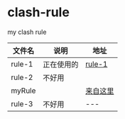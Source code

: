 # clash-rule

my clash rule 





| 文件名    | 说明  | 地址                                                            |
| ------ | --- | --------------------------------------------------------------------------- |
| rule-1 |  正在使用的   |          [rule-1](rule-1.yaml)                                       |
| rule-2 | 不好用 |                                                                             |
| myRule |     | [来自这里](https://github.com/ACL4SSR/ACL4SSR/issues/1#issuecomment-1480665680) |
| rule-3 | 不好用 | --- |


